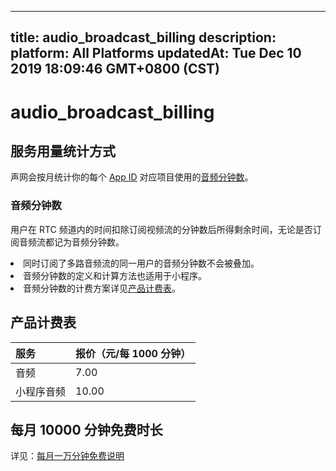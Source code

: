 
---
title: audio_broadcast_billing
description: 
platform: All Platforms
updatedAt: Tue Dec 10 2019 18:09:46 GMT+0800 (CST)
---
# audio_broadcast_billing
## 服务用量统计方式


声网会按月统计你的每个 [App ID](https://console.agora.io/) 对应项目使用的[音频分钟数](#amin)。






### <a name="amin"></a>音频分钟数 

用户在 RTC 频道内的时间扣除订阅视频流的分钟数后所得剩余时间，无论是否订阅音频流都记为音频分钟数。


<div class="alert note"><li>同时订阅了多路音频流的同一用户的音频分钟数不会被叠加。</li><li>音频分钟数的定义和计算方法也适用于小程序。</li><li>音频分钟数的计费方案详见<a href="#billing">产品计费表</a>。</li></div>





## 产品计费表



| 服务<a name="billing"></a>       | 报价（元/每 1000 分钟） |
| :--------- | :---------------------- |
| 音频       | 7.00                    |
| 小程序音频 | 10.00                   |










## 每月 10000 分钟免费时长

详见：[每月一万分钟免费说明](https://docs.agora.io/cn/faq/billing_free)
